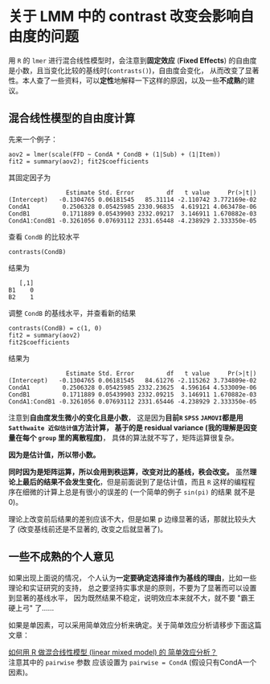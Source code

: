 # 关于 LMM 中的 contrast 改变会影响自由度的问题
用 `R` 的 `lmer` 进行混合线性模型时，会注意到**固定效应** (**Fixed Effects**) 的自由度是小数，且当变化比较的基线时(`contrasts()`)，自由度会变化，
从而改变了显著性。本人查了一些资料，可以**定性**地解释一下这样的原因，以及一些**不成熟**的建议。

## 混合线性模型的自由度计算
先来一个例子：
```
aov2 = lmer(scale(FFD ~ CondA * CondB + (1|Sub) + (1|Item))
fit2 = summary(aov2); fit2$coefficients
```
其固定因子为
```
                Estimate Std. Error         df   t value     Pr(>|t|)
(Intercept)   -0.1304765 0.06181545   85.31114 -2.110742 3.772169e-02
CondA1         0.2506328 0.05425985 2330.96835  4.619121 4.063478e-06
CondB1         0.1711889 0.05439903 2332.09217  3.146911 1.670882e-03
CondA1:CondB1 -0.3261056 0.07693112 2331.65448 -4.238929 2.333350e-05
```
查看 `CondB` 的比较水平
```
contrasts(CondB)
```
结果为
```
   [,1]
B1    0
B2    1
```
调整 `CondB` 的基线水平，并查看新的结果
```
contrasts(CondB) = c(1, 0)
fit2 = summary(aov2)
fit2$coefficients
```
结果为
```
                Estimate Std. Error         df   t value     Pr(>|t|)
(Intercept)   -0.1304765 0.06181545   84.61276 -2.115262 3.734809e-02
CondA1         0.2506328 0.05425985 2332.23625  4.596164 4.533009e-06
CondB1         0.1711889 0.05439903 2332.09215  3.146911 1.670882e-03
CondA1:CondB1 -0.3261056 0.07693112 2331.65446 -4.238929 2.333350e-05
```
注意到**自由度发生微小的变化且是小数**，
这是因为**目前`R` `SPSS` `JAMOVI`都是用`Satthwaite 近似估计值`方法计算，
基于的是 residual variance (我的理解是因变量在每个 `group` 里的离散程度)**，
具体的算法就不写了，矩阵运算很复杂。

**因为是估计值，所以带小数。**

**同时因为是矩阵运算，所以会用到秩运算，改变对比的基线，秩会改变。**
虽然**理论上最后的结果不会发生变化**，但是前面说到了是估计值，而且 `R` 这样的编程程序在细微的计算上总是有很小的误差的
(一个简单的例子 `sin(pi)` 的结果 就不是 0)。

理论上改变前后结果的差别应该不大，但是如果 p 边缘显著的话，那就比较头大了
(改变基线前还是不显著的, 改变之后就显著了)。

## 一些**不成熟**的个人意见
如果出现上面说的情况，
个人认为**一定要确定选择谁作为基线的理由**，比如一些理论和实证研究的支持，
总之要坚持实事求是的原则，不要为了显著而可以设置到显著的基线水平，
因为既然结果不稳定，说明效应本来就不大，就不要 "霸王硬上弓" 了......

如果是单因素，可以采用简单效应分析来确定。关于简单效应分析请移步下面这篇文章：

[如何用 R 做混合线性模型 (linear mixed model) 的 简单效应分析？](https://www.zhihu.com/question/276113693/answer/385199868)  
注意其中的 `pairwise` 参数 应该设置为 `pairwise = CondA`
(假设只有CondA一个因素)。



